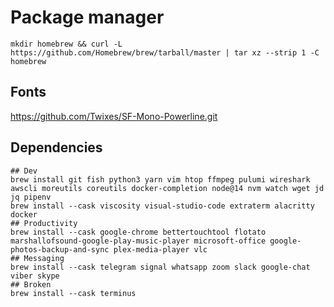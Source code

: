 # Package manager

```shell
mkdir homebrew && curl -L https://github.com/Homebrew/brew/tarball/master | tar xz --strip 1 -C homebrew
```

## Fonts

<https://github.com/Twixes/SF-Mono-Powerline.git>

## Dependencies

```shell
## Dev
brew install git fish python3 yarn vim htop ffmpeg pulumi wireshark awscli moreutils coreutils docker-completion node@14 nvm watch wget jd jq pipenv
brew install --cask viscosity visual-studio-code extraterm alacritty docker
## Productivity
brew install --cask google-chrome bettertouchtool flotato marshallofsound-google-play-music-player microsoft-office google-photos-backup-and-sync plex-media-player vlc
## Messaging
brew install --cask telegram signal whatsapp zoom slack google-chat viber skype
## Broken
brew install --cask terminus
```
